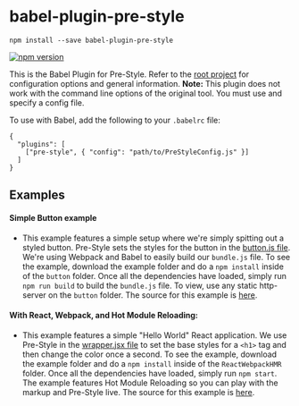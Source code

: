 # babel-plugin-pre-style

```
npm install --save babel-plugin-pre-style
```

[![npm version](https://badge.fury.io/js/babel-plugin-pre-style.svg)](http://badge.fury.io/js/babel-plugin-pre-style)

This is the Babel Plugin for Pre-Style. Refer to the [root project](https://github.com/soluml/pre-style) for configuration options and general information. **Note:** This plugin does not work with the command line options of the original tool. You must use and specify a config file.

To use with Babel, add the following to your `.babelrc` file:

```
{
  "plugins": [
    ["pre-style", { "config": "path/to/PreStyleConfig.js" }]
  ]
}
```

## Examples

#### Simple Button example
- This example features a simple setup where we're simply spitting out a styled button. Pre-Style sets the styles for the button in the [button.js file](/example/button/button.js). We're using Webpack and Babel to easily build our `bundle.js` file. To see the example, download the example folder and do a `npm install` inside of the `button` folder. Once all the dependencies have loaded, simply run `npm run build` to build the `bundle.js` file. To view, use any static http-server on the `button` folder. The source for this example is [here](/example/button).

#### With React, Webpack, and Hot Module Reloading:
- This example features a simple "Hello World" React application. We use Pre-Style in the [wrapper.jsx file](/example/ReactWebpackHMR/src/js/wrapper.jsx) to set the base styles for a `<h1>` tag and then change the color once a second. To see the example, download the example folder and do a `npm install` inside of the `ReactWebpackHMR` folder. Once all the dependencies have loaded, simply run `npm start`. The example features Hot Module Reloading so you can play with the markup and Pre-Style live. The source for this example is [here](/example/ReactWebpackHMR).
